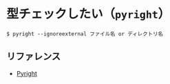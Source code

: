 # 型チェックしたい（`pyright`）

```console
$ pyright --ignoreexternal ファイル名 or ディレクトリ名
```

## リファレンス

- [Pyright](https://microsoft.github.io/pyright/#/)
